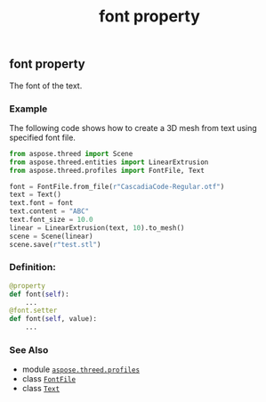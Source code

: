 ﻿---
title: font property
second_title: Aspose.3D for Python via .NET API References
description: 
type: docs
weight: 110
url: /aspose.threed.profiles/text/font/
is_root: false
---

## font property


The font of the text.

### Example 


The following code shows how to create a 3D mesh from text using specified font file.
		
```python
from aspose.threed import Scene
from aspose.threed.entities import LinearExtrusion
from aspose.threed.profiles import FontFile, Text

font = FontFile.from_file(r"CascadiaCode-Regular.otf")
text = Text()
text.font = font
text.content = "ABC"
text.font_size = 10.0
linear = LinearExtrusion(text, 10).to_mesh()
scene = Scene(linear)
scene.save(r"test.stl")

```
### Definition:
```python
@property
def font(self):
    ...
@font.setter
def font(self, value):
    ...
```

### See Also
* module [`aspose.threed.profiles`](../../)
* class [`FontFile`](/3d/python-net/aspose.threed.profiles/fontfile)
* class [`Text`](/3d/python-net/aspose.threed.profiles/text)
